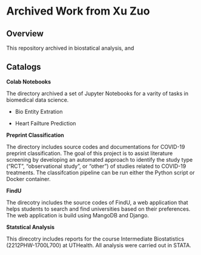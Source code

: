 # Archived Work from Xu Zuo
## Overview
This repository archived in biostatical analysis, and 

## Catalogs
**Colab Notebooks**

The directory archived a set of Jupyter Notebooks for a varity of tasks in biomedical data science.

- Bio Entity Extration

- Heart Failture Prediction


**Preprint Classification**

The directory includes source codes and documentations for COVID-19 preprint classification. The goal of this project is to assist literature screening by developing an automated approach to identify the study type (“RCT”, “observational study”, or “other”) of studies related to COVID-19 treatments. The classifcation pipeline can be run either the Python script or Docker container.

**FindU**

The direcotry includes the source codes of FindU, a web application that helps students to search and find universities based on their preferences. The web application is build using MangoDB and Django. 


**Statstical Analysis**

This direcotry includes reports for the course Intermediate Biostatistics (2212PHW-1700L700) at UTHealth. All analysis were carried out in STATA.